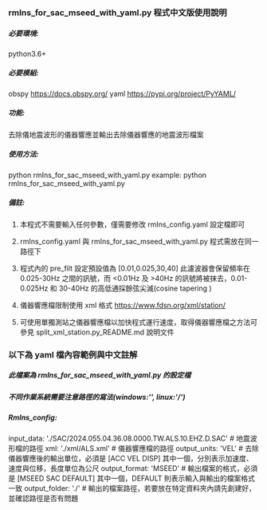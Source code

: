 ### rmIns_for_sac_mseed_with_yaml.py 程式中文版使用說明
##### 必要環境:
python3.6+
##### 必要模組:
obspy https://docs.obspy.org/
yaml https://pypi.org/project/PyYAML/
##### 功能:
去除儀地震波形的儀器響應並輸出去除儀器響應的地震波形檔案
##### 使用方法:
python rmIns_for_sac_mseed_with_yaml.py
example: python rmIns_for_sac_mseed_with_yaml.py
##### 備註:
1. 本程式不需要輸入任何參數，僅需要修改 rmIns_config.yaml 設定檔即可
2. rmIns_config.yaml 與 rmIns_for_sac_mseed_with_yaml.py 程式需放在同一路徑下
3. 程式內的 pre_filt 設定預設值為 [0.01,0.025,30,40] 此濾波器會保留頻率在 0.025-30Hz 之間的訊號，而 <0.01Hz 及 >40Hz 的訊號將被抹去，0.01-0.025Hz 和 30-40Hz 的高低通採餘弦尖滅(cosine tapering )

4. 儀器響應檔限制使用 xml 格式 https://www.fdsn.org/xml/station/
5. 可使用單獨測站之儀器響應檔以加快程式運行速度，取得儀器響應檔之方法可參見 split_xml_station.py_README.md 說明文件

### 以下為 yaml 檔內容範例與中文註解
#####  此檔案為 rmIns_for_sac_mseed_with_yaml.py 的設定檔
#####  不同作業系統需要注意路徑的寫法(windows:'\', linux:'/')
##### RmIns_config:
input_data: './SAC/2024.055.04.36.08.0000.TW.ALS.10.EHZ.D.SAC'  # 地震波形檔的路徑
xml: './xml/ALS.xml'  # 儀器響應檔的路徑
output_units: 'VEL'  # 去除儀器響應後的輸出單位，必須是 [ACC VEL DISP] 其中一個，分別表示加速度、速度與位移，長度單位為公尺
output_format: 'MSEED'  # 輸出檔案的格式，必須是 [MSEED SAC DEFAULT] 其中一個，DEFAULT 則表示輸入與輸出的檔案格式一致
output_folder: './'  # 輸出的檔案路徑，若要放在特定資料夾內請先創建好，並確認路徑是否有問題

